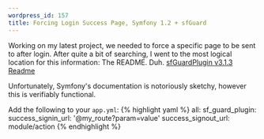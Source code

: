 ```yaml
--- 
wordpress_id: 157
title: Forcing Login Success Page, Symfony 1.2 + sfGuard
---
```

Working on my latest project, we needed to force a specific page to be sent to
after login. After quite a bit of searching, I went to the most logical
location for this information: The README. Duh.
[sfGuardPlugin v3.1.3 Readme](http://www.symfony-project.org/plugins/sfGuardPlugin/3_1_3?tab=plugin_readme)

Unfortunately, Symfony's documentation is notoriously sketchy, however this is
verifiably functional.

Add the following to your `app.yml`:
{% highlight yaml %}
all:
  sf_guard_plugin:
    success_signin_url:      '@my_route?param=value'
    success_signout_url:     module/action
{% endhighlight %}
